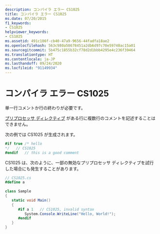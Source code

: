 ```yaml
---
description: コンパイラ エラー CS1025
title: コンパイラ エラー CS1025
ms.date: 07/20/2015
f1_keywords:
- CS1025
helpviewer_keywords:
- CS1025
ms.assetid: 491c186f-cb40-47a9-9656-44fadfa18ae2
ms.openlocfilehash: 563c980a58678451a2db6d97c70e59740ac15a01
ms.sourcegitcommit: 5b475c1855b32cf78d2d1bbb4295e4c236f39464
ms.translationtype: HT
ms.contentlocale: ja-JP
ms.lasthandoff: 09/24/2020
ms.locfileid: "91149934"
---
```

# <a name="compiler-error-cs1025"></a>コンパイラ エラー CS1025

単一行コメントか行の終わりが必要です。  
  
 [プリプロセッサ ディレクティブ](../language-reference/preprocessor-directives/index.md) がある行に複数行のコメントを記述することはできません。  
  
 次の例では CS1025 が生成されます。  
  
```csharp  
#if true /* hello  
*/   // CS1025  
#endif   // this is a good comment  
```  
  
 CS1025 は、次のように、一部の無効なプリプロセッサ ディレクティブを試行した場合にも発生することがあります。  
  
```csharp  
// CS1025.cs  
#define a  
  
class Sample  
{  
   static void Main()  
   {  
      #if a 1   // CS1025, invalid syntax  
         System.Console.WriteLine("Hello, World!");  
      #endif  
   }  
}  
```
